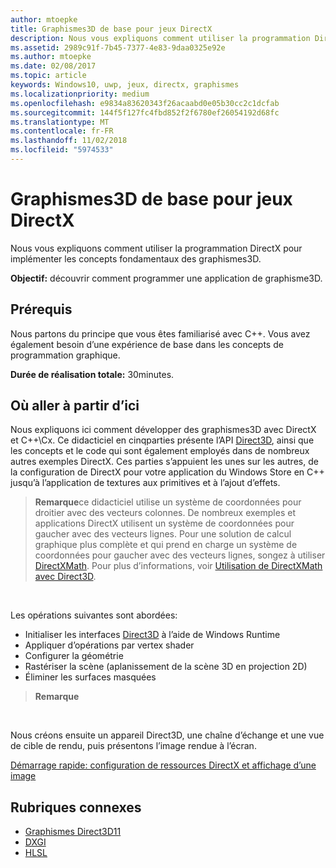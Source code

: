 ```yaml
---
author: mtoepke
title: Graphismes3D de base pour jeux DirectX
description: Nous vous expliquons comment utiliser la programmation DirectX pour implémenter les concepts fondamentaux des graphismes3D.
ms.assetid: 2989c91f-7b45-7377-4e83-9daa0325e92e
ms.author: mtoepke
ms.date: 02/08/2017
ms.topic: article
keywords: Windows10, uwp, jeux, directx, graphismes
ms.localizationpriority: medium
ms.openlocfilehash: e9834a83620343f26acaabd0e05b30cc2c1dcfab
ms.sourcegitcommit: 144f5f127fc4fbd852f2f6780ef26054192d68fc
ms.translationtype: MT
ms.contentlocale: fr-FR
ms.lasthandoff: 11/02/2018
ms.locfileid: "5974533"
---
```

# <a name="basic-3d-graphics-for-directx-games"></a>Graphismes3D de base pour jeux DirectX



Nous vous expliquons comment utiliser la programmation DirectX pour implémenter les concepts fondamentaux des graphismes3D.

**Objectif:** découvrir comment programmer une application de graphisme3D.

## <a name="prerequisites"></a>Prérequis


Nous partons du principe que vous êtes familiarisé avec C++. Vous avez également besoin d’une expérience de base dans les concepts de programmation graphique.

**Durée de réalisation totale:** 30minutes.

## <a name="where-to-go-from-here"></a>Où aller à partir d’ici


Nous expliquons ici comment développer des graphismes3D avec DirectX et C++\\Cx. Ce didacticiel en cinqparties présente l’API [Direct3D](https://msdn.microsoft.com/library/windows/desktop/hh309466), ainsi que les concepts et le code qui sont également employés dans de nombreux autres exemples DirectX. Ces parties s’appuient les unes sur les autres, de la configuration de DirectX pour votre application du Windows Store en C++ jusqu’à l’application de textures aux primitives et à l’ajout d’effets.

> **Remarque**ce didacticiel utilise un système de coordonnées pour droitier avec des vecteurs colonnes. De nombreux exemples et applications DirectX utilisent un système de coordonnées pour gaucher avec des vecteurs lignes. Pour une solution de calcul graphique plus complète et qui prend en charge un système de coordonnées pour gaucher avec des vecteurs lignes, songez à utiliser [DirectXMath](https://msdn.microsoft.com/library/windows/desktop/hh437833). Pour plus d’informations, voir [Utilisation de DirectXMath avec Direct3D](https://msdn.microsoft.com/library/windows/desktop/ff729728#Use_DXMath_with_D3D).

 

Les opérations suivantes sont abordées:

-   Initialiser les interfaces [Direct3D](https://msdn.microsoft.com/library/windows/desktop/hh309466) à l’aide de Windows Runtime
-   Appliquer d’opérations par vertex shader
-   Configurer la géométrie
-   Rastériser la scène (aplanissement de la scène 3D en projection 2D)
-   Éliminer les surfaces masquées

> **Remarque**  

 

Nous créons ensuite un appareil Direct3D, une chaîne d’échange et une vue de cible de rendu, puis présentons l’image rendue à l’écran.

[Démarrage rapide: configuration de ressources DirectX et affichage d’une image](setting-up-directx-resources.md)

## <a name="related-topics"></a>Rubriques connexes


* [Graphismes Direct3D11](https://msdn.microsoft.com/library/windows/desktop/ff476080)
* [DXGI](https://msdn.microsoft.com/library/windows/desktop/hh404534)
* [HLSL](https://msdn.microsoft.com/library/windows/desktop/bb509561)

 

 




